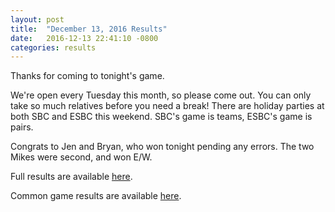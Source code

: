 ```yaml
---
layout: post
title:  "December 13, 2016 Results"
date:   2016-12-13 22:41:10 -0800
categories: results
---
```

Thanks for coming to tonight's game.

We're open every Tuesday this month, so please come out. You can only take so much relatives before you need a break! There are holiday parties at both SBC and ESBC this weekend. SBC's game is teams, ESBC's game is pairs.

Congrats to Jen and Bryan, who won tonight pending any errors. The two Mikes were second, and won E/W.

Full results are available [here](https://mercerislandbridge.github.io/2016/161213E.htm).

Common game results are available [here](http://thecommongame.com/NiteResults/20161213Rank.html).